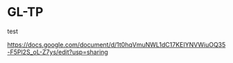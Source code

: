 # GL-TP
test

https://docs.google.com/document/d/1t0hqVmuNWL1dC17KEIYNVWiuOQ35-F5Pl2S_oL-Z7ys/edit?usp=sharing
